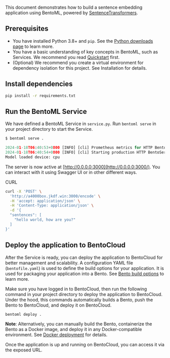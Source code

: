 This document demonstrates how to build a sentence embedding application using BentoML, powered by [SentenceTransformers](https://www.sbert.net).

## **Prerequisites**

- You have installed Python 3.8+ and `pip`. See the [Python downloads page](https://www.python.org/downloads/) to learn more.
- You have a basic understanding of key concepts in BentoML, such as Services. We recommend you read [Quickstart](https://docs.bentoml.com/en/latest/get-started/quickstart.html) first.
- (Optional) We recommend you create a virtual environment for dependency isolation for this project. See Installation for details.

## Install dependencies

```bash
pip install -r requirements.txt
```

## Run the BentoML Service

We have defined a BentoML Service in `service.py`. Run `bentoml serve` in your project directory to start the Service.

```python
$ bentoml serve .

2024-01-18T06:40:53+0800 [INFO] [cli] Prometheus metrics for HTTP BentoServer from "service:SentenceEmbedding" can be accessed at http://localhost:3000/metrics.
2024-01-18T06:40:54+0800 [INFO] [cli] Starting production HTTP BentoServer from "service:SentenceEmbedding" listening on http://localhost:3000 (Press CTRL+C to quit)
Model loaded device: cpu
```

The server is now active at [http://0.0.0.0:3000](http://0.0.0.0:3000/). You can interact with it using Swagger UI or in other different ways.

CURL

```bash
curl -X 'POST' \
  'http://a4000box.jkdf.win:3000/encode' \
  -H 'accept: application/json' \
  -H 'Content-Type: application/json' \
  -d '{
  "sentences": [
    "hello world, how are you?"
  ]
}'
```

## Deploy the application to BentoCloud

After the Service is ready, you can deploy the application to BentoCloud for better management and scalability. A configuration YAML file (`bentofile.yaml`) is used to define the build options for your application. It is used for packaging your application into a Bento. See [Bento build options](https://docs.bentoml.com/en/latest/concepts/bento.html#bento-build-options) to learn more.

Make sure you have logged in to BentoCloud, then run the following command in your project directory to deploy the application to BentoCloud. Under the hood, this commands automatically builds a Bento, push the Bento to BentoCloud, and deploy it on BentoCloud.

```bash
bentoml deploy .
```

**Note**: Alternatively, you can manually build the Bento, containerize the Bento as a Docker image, and deploy it in any Docker-compatible environment. See [Docker deployment](https://docs.bentoml.org/en/latest/concepts/deploy.html#docker) for details.

Once the application is up and running on BentoCloud, you can access it via the exposed URL.
